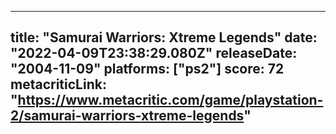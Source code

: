 
---
title: "Samurai Warriors: Xtreme Legends"
date: "2022-04-09T23:38:29.080Z"
releaseDate: "2004-11-09"
platforms: ["ps2"]
score: 72
metacriticLink: "https://www.metacritic.com/game/playstation-2/samurai-warriors-xtreme-legends"
---
